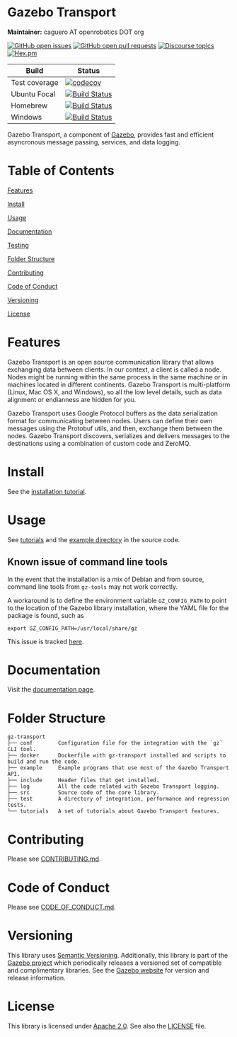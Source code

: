 # Gazebo Transport

**Maintainer:** caguero AT openrobotics DOT org

[![GitHub open issues](https://img.shields.io/github/issues-raw/gazebosim/gz-transport.svg)](https://github.com/gazebosim/gz-transport/issues)
[![GitHub open pull requests](https://img.shields.io/github/issues-pr-raw/gazebosim/gz-transport.svg)](https://github.com/gazebosim/gz-transport/pulls)
[![Discourse topics](https://img.shields.io/discourse/https/community.gazebosim.org/topics.svg)](https://community.gazebosim.org)
[![Hex.pm](https://img.shields.io/hexpm/l/plug.svg)](https://www.apache.org/licenses/LICENSE-2.0)

Build | Status
-- | --
Test coverage | [![codecov](https://codecov.io/gh/gazebosim/gz-transport/branch/main/graph/badge.svg)](https://codecov.io/gh/gazebosim/gz-transport/branch/main)
Ubuntu Focal | [![Build Status](https://build.osrfoundation.org/buildStatus/icon?job=ignition_transport-ci-main-focal-amd64)](https://build.osrfoundation.org/job/ignition_transport-ci-main-focal-amd64)
Homebrew      | [![Build Status](https://build.osrfoundation.org/buildStatus/icon?job=ignition_transport-ci-main-homebrew-amd64)](https://build.osrfoundation.org/job/ignition_transport-ci-main-homebrew-amd64)
Windows       | [![Build Status](https://build.osrfoundation.org/buildStatus/icon?job=ign_transport-ci-win)](https://build.osrfoundation.org/job/ign_transport-ci-win/)

Gazebo Transport, a component of [Gazebo](https://gazebosim.org), provides fast and efficient asyncronous message passing, services, and data logging.

# Table of Contents

[Features](#features)

[Install](#install)

[Usage](#usage)

[Documentation](#documentation)

[Testing](#testing)

[Folder Structure](#folder-structure)

[Contributing](#contributing)

[Code of Conduct](#code-of-conduct)

[Versioning](#versioning)

[License](#license)

# Features

Gazebo Transport is an open source communication library that allows
exchanging data between clients. In our context, a client is called a node.
Nodes might be running within the same process in the same machine or in
machines located in different continents. Gazebo Transport is multi-platform
(Linux, Mac OS X, and Windows), so all the low level details, such as data
alignment or endianness are hidden for you.

Gazebo Transport uses Google Protocol buffers as the data serialization format
for communicating between nodes. Users can define their own messages using the
Protobuf utils, and then, exchange them between the nodes. Gazebo Transport
discovers, serializes and delivers messages to the destinations using a
combination of custom code and ZeroMQ.

# Install

See the [installation tutorial](https://gazebosim.org/api/transport/11.0/installation.html).

# Usage

See [tutorials](https://gazebosim.org/api/transport/11.0/tutorials.html)
and the [example directory](https://github.com/gazebosim/gz-transport/blob/main/example/)
in the source code.

## Known issue of command line tools

In the event that the installation is a mix of Debian and from source, command
line tools from `gz-tools` may not work correctly.

A workaround is to define the environment variable
`GZ_CONFIG_PATH` to point to the location of the Gazebo library installation,
where the YAML file for the package is found, such as
```
export GZ_CONFIG_PATH=/usr/local/share/gz
```

This issue is tracked [here](https://github.com/gazebosim/gz-tools/issues/61).

# Documentation

Visit the [documentation page](https://gazebosim.org/api/transport/11.0/index.html).

# Folder Structure

```
gz-transport
├── conf        Configuration file for the integration with the `gz` CLI tool.
├── docker      Dockerfile with gz-transport installed and scripts to build and run the code.
├── example     Example programs that use most of the Gazebo Transport API.
├── include     Header files that get installed.
├── log         All the code related with Gazebo Transport logging.
├── src         Source code of the core library.
├── test        A directory of integration, performance and regression tests.
└── tutorials   A set of tutorials about Gazebo Transport features.
```

# Contributing

Please see
[CONTRIBUTING.md](https://github.com/gazebosim/gz-sim/blob/main/CONTRIBUTING.md).

# Code of Conduct

Please see
[CODE_OF_CONDUCT.md](https://github.com/gazebosim/gz-sim/blob/main/CODE_OF_CONDUCT.md).

# Versioning

This library uses [Semantic Versioning](https://semver.org/). Additionally,
this library is part of the [Gazebo project](https://gazebosim.org)
which periodically releases a versioned set of compatible and complimentary
libraries. See the [Gazebo website](https://gazebosim.org) for
version and release information.

# License

This library is licensed under [Apache 2.0](https://www.apache.org/licenses/LICENSE-2.0).
See also the [LICENSE](https://github.com/gazebosim/gz-transport/raw/main/LICENSE)
file.
